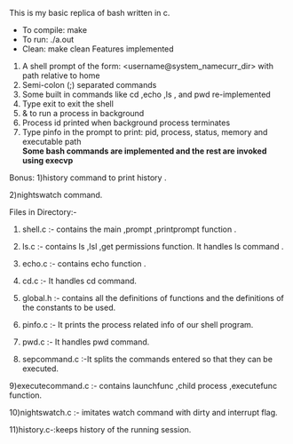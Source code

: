 This is my basic replica of bash written in c.
* To compile: make 
* To run: ./a.out 
* Clean: make clean 
Features implemented 
1) A shell prompt of the form: <username@system_namecurr_dir> with path relative to home 
2) Semi-colon (;) separated commands 
3) Some built in commands like cd ,echo ,ls , and pwd re-implemented 
4) Type exit to exit the shell 
5) & to run a process in background 
7) Process id printed when background process terminates 
8) Type pinfo in the prompt to print: pid, process, status, memory and executable path  
 **Some bash commands are implemented and the rest are invoked using execvp**

 Bonus:
 1)history command to print history .
 
 2)nightswatch command.

Files in Directory:-

1) shell.c :- contains the main ,prompt ,printprompt function .

2) ls.c  :- contains ls ,lsl ,get permissions function. It handles ls command .

3) echo.c :- contains echo function .

4) cd.c :- It handles cd command.

5) global.h :- contains all the definitions of functions and the definitions of the constants to be used.

6) pinfo.c :- It prints the process related info of our shell program.

7) pwd.c   :- It handles pwd command.

8) sepcommand.c  :-It splits the commands entered so that they can be executed.

9)executecommand.c :- contains launchfunc ,child process ,executefunc function.

10)nightswatch.c :- imitates watch command with dirty and interrupt flag.

11)history.c-:keeps history of the running session.

